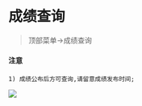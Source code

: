 # 成绩查询

> 顶部菜单->成绩查询

#### 注意

    1) 成绩公布后方可查询,请留意成绩发布时间;


![](http://localhost:3000/static/img/baoming/cj_search.png)
